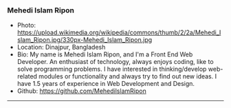### Mehedi Islam Ripon
- Photo: https://upload.wikimedia.org/wikipedia/commons/thumb/2/2a/Mehedi_Islam_Ripon.jpg/330px-Mehedi_Islam_Ripon.jpg
- Location: Dinajpur, Bangladesh
- Bio: My name is Mehedi Islam Ripon, and I'm a Front End Web Developer. An enthusiast of technology, always enjoys coding, like to solve programming problems. I have interested in thinking/develop web-related modules or functionality and always try to find out new ideas. I have 1.5 years of experience in Web Development and Design.
- Github: https://github.com/MehedilslamRipon
***
